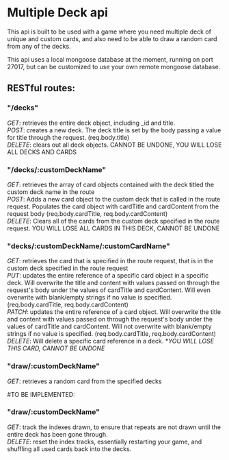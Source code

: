 
# Multiple Deck api

This api is built to be used with a game where you need multiple deck of unique and custom cards, and also need to be able to draw a random card from any of the decks.

This api uses a local mongoose database at the moment, running on port 27017, but can be customized to use your own remote mongoose database.

## RESTful routes:    
### "/decks"    
*GET*: retrieves the entire deck object, including _id and title.    
*POST*: creates a new deck. The deck title is set by the body passing a value for title through the request. (req.body.title)    
*DELETE*: clears out all deck objects. CANNOT BE UNDONE, YOU WILL LOSE ALL DECKS AND CARDS    

### "/decks/:customDeckName"    
*GET*: retrieves the array of card objects contained with the deck titled the custom deck name in the route    
*POST*: Adds a new card object to the custom deck that is called in the route request. Populates the card object with cardTitle and cardContent from the request body (req.body.cardTitle, req.body.cardContent)    
*DELETE*: Clears all of the cards from the custom deck specified in the route request. YOU WILL LOSE ALL CARDS IN THIS DECK, CANNOT BE UNDONE    

### "decks/:customDeckName/:customCardName"    
*GET*: retrieves the card that is specified in the route request, that is in the custom deck specified in the route request    
*PUT*: updates the entire reference of a specific card object in a specific deck. Will overwrite the title and content with values passed on through the request's body under the values of cardTitle and cardContent. Will even overwrite with blank/empty strings if no value is specified. (req.body.cardTitle, req.body.cardContent)    
*PATCH*: updates the entire reference of a card object. Will overwrite the title and content with values passed on through the request's body under the values of cardTitle and cardContent. Will not overwrite with blank/empty strings if no value is specified. (req.body.cardTitle, req.body.cardContent)    
*DELETE*: Will delete a specific card reference in a deck. **YOU WILL LOSE THIS CARD, CANNOT BE UNDONE*    

### "draw/:customDeckName"    
*GET*: retrieves a random card from the specified decks    

#TO BE IMPLEMENTED:    
### "draw/:customDeckName"    
*GET*: track the indexes drawn, to ensure that repeats are not drawn until the entire deck has been gone through.    
*DELETE*: reset the index tracks, essentially restarting your game, and shuffling all used cards back into the decks.    
